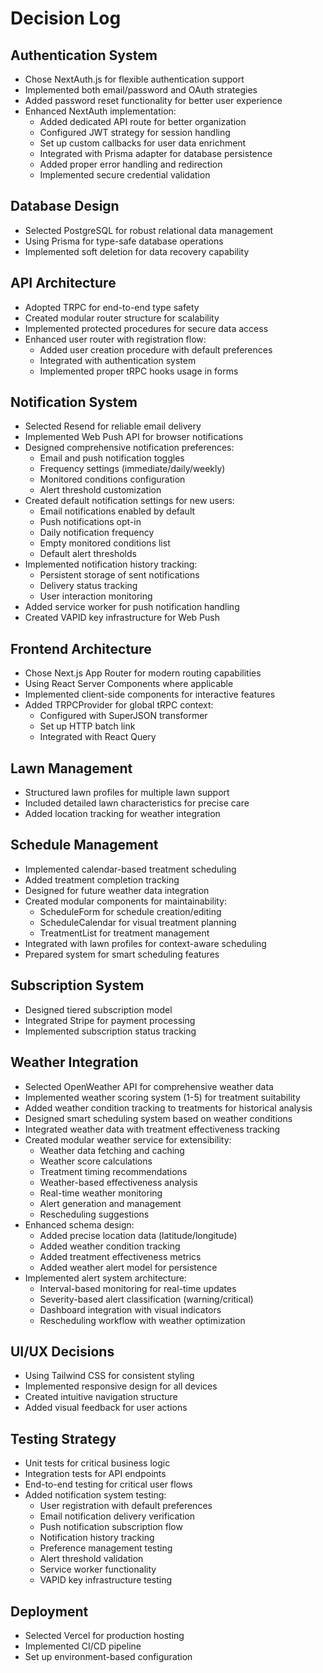 # Decision Log

## Authentication System
- Chose NextAuth.js for flexible authentication support
- Implemented both email/password and OAuth strategies
- Added password reset functionality for better user experience
- Enhanced NextAuth implementation:
  * Added dedicated API route for better organization
  * Configured JWT strategy for session handling
  * Set up custom callbacks for user data enrichment
  * Integrated with Prisma adapter for database persistence
  * Added proper error handling and redirection
  * Implemented secure credential validation

## Database Design
- Selected PostgreSQL for robust relational data management
- Using Prisma for type-safe database operations
- Implemented soft deletion for data recovery capability

## API Architecture
- Adopted TRPC for end-to-end type safety
- Created modular router structure for scalability
- Implemented protected procedures for secure data access
- Enhanced user router with registration flow:
  * Added user creation procedure with default preferences
  * Integrated with authentication system
  * Implemented proper tRPC hooks usage in forms

## Notification System
- Selected Resend for reliable email delivery
- Implemented Web Push API for browser notifications
- Designed comprehensive notification preferences:
  * Email and push notification toggles
  * Frequency settings (immediate/daily/weekly)
  * Monitored conditions configuration
  * Alert threshold customization
- Created default notification settings for new users:
  * Email notifications enabled by default
  * Push notifications opt-in
  * Daily notification frequency
  * Empty monitored conditions list
  * Default alert thresholds
- Implemented notification history tracking:
  * Persistent storage of sent notifications
  * Delivery status tracking
  * User interaction monitoring
- Added service worker for push notification handling
- Created VAPID key infrastructure for Web Push

## Frontend Architecture
- Chose Next.js App Router for modern routing capabilities
- Using React Server Components where applicable
- Implemented client-side components for interactive features
- Added TRPCProvider for global tRPC context:
  * Configured with SuperJSON transformer
  * Set up HTTP batch link
  * Integrated with React Query

## Lawn Management
- Structured lawn profiles for multiple lawn support
- Included detailed lawn characteristics for precise care
- Added location tracking for weather integration

## Schedule Management
- Implemented calendar-based treatment scheduling
- Added treatment completion tracking
- Designed for future weather data integration
- Created modular components for maintainability:
  * ScheduleForm for schedule creation/editing
  * ScheduleCalendar for visual treatment planning
  * TreatmentList for treatment management
- Integrated with lawn profiles for context-aware scheduling
- Prepared system for smart scheduling features

## Subscription System
- Designed tiered subscription model
- Integrated Stripe for payment processing
- Implemented subscription status tracking

## Weather Integration
- Selected OpenWeather API for comprehensive weather data
- Implemented weather scoring system (1-5) for treatment suitability
- Added weather condition tracking to treatments for historical analysis
- Designed smart scheduling system based on weather conditions
- Integrated weather data with treatment effectiveness tracking
- Created modular weather service for extensibility:
  * Weather data fetching and caching
  * Weather score calculations
  * Treatment timing recommendations
  * Weather-based effectiveness analysis
  * Real-time weather monitoring
  * Alert generation and management
  * Rescheduling suggestions
- Enhanced schema design:
  * Added precise location data (latitude/longitude)
  * Added weather condition tracking
  * Added treatment effectiveness metrics
  * Added weather alert model for persistence
- Implemented alert system architecture:
  * Interval-based monitoring for real-time updates
  * Severity-based alert classification (warning/critical)
  * Dashboard integration with visual indicators
  * Rescheduling workflow with weather optimization

## UI/UX Decisions
- Using Tailwind CSS for consistent styling
- Implemented responsive design for all devices
- Created intuitive navigation structure
- Added visual feedback for user actions

## Testing Strategy
- Unit tests for critical business logic
- Integration tests for API endpoints
- End-to-end testing for critical user flows
- Added notification system testing:
  * User registration with default preferences
  * Email notification delivery verification
  * Push notification subscription flow
  * Notification history tracking
  * Preference management testing
  * Alert threshold validation
  * Service worker functionality
  * VAPID key infrastructure testing

## Deployment
- Selected Vercel for production hosting
- Implemented CI/CD pipeline
- Set up environment-based configuration